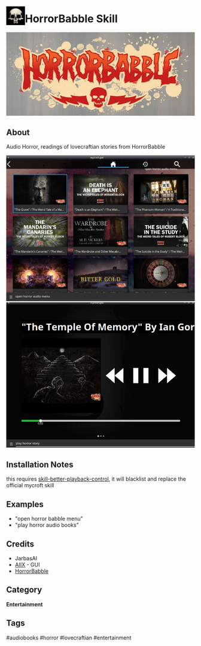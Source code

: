 # <img src='./res/icon/horrorbabble_icon.png' card_color='#40DBB0' width='50' height='50' style='vertical-align:bottom'/>HorrorBabble Skill

![](./res/horrorbabble_logo.png)

## About 

Audio Horror, readings of lovecraftian stories from HorrorBabble

![](./gui.png)
![](./gui.gif)

## Installation Notes

this requires [skill-better-playback-control](https://github.com/JarbasSkills/skill-better-playback-control), it will blacklist and replace the official mycroft skill

## Examples 

* "open horror babble menu"
* "play horror audio books"

## Credits 
- JarbasAl
- [AIIX](https://github.com/AIIX/) - GUI 
- [HorrorBabble](https://www.horrorbabble.com/)

## Category
**Entertainment**

## Tags
#audiobooks
#horror
#lovecraftian
#entertainment